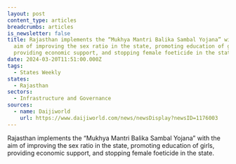 ```yaml
---
layout: post
content_type: articles
breadcrumbs: articles
is_newsletter: false
title: Rajasthan implements the “Mukhya Mantri Balika Sambal Yojana” with the
  aim of improving the sex ratio in the state, promoting education of girls,
  providing economic support, and stopping female foeticide in the state
date: 2024-03-20T11:51:00.000Z
tags:
  - States Weekly
states:
  - Rajasthan
sectors:
  - Infrastructure and Governance
sources:
  - name: Daijiworld
    url: https://www.daijiworld.com/news/newsDisplay?newsID=1176003
---
```

Rajasthan implements the “Mukhya Mantri Balika Sambal Yojana” with the aim of improving the sex ratio in the state, promoting education of girls, providing economic support, and stopping female foeticide in the state.
